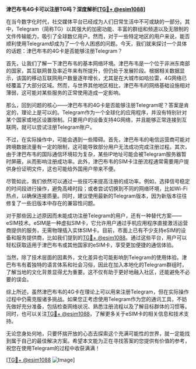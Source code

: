 **津巴布韦4G卡可以注册TG吗？深度解析[[TG💪+ @esim1088](https://t.me/s/esim1088)]**

在当今数字化时代，社交媒体平台已经成为人们日常生活中不可或缺的一部分。其中，Telegram（简称TG）以其强大的加密功能、丰富的群组和频道以及无限制的文件传输能力，吸引了全球数亿用户。然而，对于一些特定地区的用户来说，能否顺利使用Telegram却成为了一个令人困惑的问题。今天，我们就来探讨一个具体的话题：津巴布韦的4G卡是否能够注册Telegram？

首先，让我们了解一下津巴布韦的基本网络环境。津巴布韦是一个位于非洲东南部的国家，其互联网普及率近年来有所提升，但仍处于发展阶段。根据相关数据显示，该国的移动互联网用户数量逐年增长，尤其是在大城市如哈拉雷，4G网络已经覆盖了大部分区域。然而，与世界其他地区相比，津巴布韦的网络基础设施相对薄弱，这可能对某些服务的正常使用造成一定影响。

那么，回到问题的核心——津巴布韦的4G卡是否能够注册Telegram呢？答案是肯定的，理论上是可以的。Telegram作为一个全球化的应用程序，并没有特别针对某个国家或地区设置限制。只要用户的设备支持4G网络，并且能够正常连接到互联网，就可以尝试注册Telegram账户。

不过，在实际操作中，可能会遇到一些障碍。首先，津巴布韦的电信运营商可能对跨境数据流量有一定的限制，这可能导致部分用户无法成功完成注册过程。其次，由于津巴布韦的国际通信环境较为复杂，某些IP地址可能会被Telegram服务器暂时屏蔽，从而影响注册成功率。此外，津巴布韦的SIM卡注册流程通常需要用户提供身份证明文件，这也可能给外国用户带来不便。

尽管如此，我们依然可以通过一些技巧来提高注册的成功率。例如，选择信号稳定的时间段进行操作，避免高峰时段；或者尝试切换到不同的网络环境，比如Wi-Fi热点，以确保连接质量。同时，建议使用最新的Telegram版本，因为新版本往往修复了一些旧版本中存在的兼容性问题。

对于那些因上述原因而未能成功注册Telegram的用户，还有一种替代方案——eSIM技术。eSIM是一种虚拟SIM卡，它允许用户通过手机应用程序直接激活运营商提供的服务，无需物理插入实体SIM卡。目前，市面上已有不少支持eSIM的设备和服务提供商，比如我们提到的[TG💪+ @esim1088](https://t.me/s/esim1088)。通过这些平台，用户可以轻松获取适用于津巴布韦或其他国家的eSIM卡，享受更加便捷的通信体验。

当然，除了技术层面的因素外，文化差异也可能影响到Telegram的使用体验。津巴布韦有着独特的语言体系和社会习俗，因此在加入本地化的Telegram群组时，了解当地的文化背景显得尤为重要。这不仅有助于更好地融入社区，还能避免不必要的误会。

综上所述，虽然津巴布韦的4G卡在理论上可以用来注册Telegram，但在实际操作过程中仍需克服诸多挑战。如果您正考虑使用Telegram作为您的通讯工具，不妨先做好充分准备，包括检查网络状况、熟悉注册流程以及了解目标群体的习惯等。同时，也可以关注[TG💪+ @esim1088](https://t.me/s/esim1088)，了解更多关于eSIM卡的相关信息和技术支持。

无论您身处何地，只要怀揣开放的心态去探索这个充满可能性的世界，就一定能找到属于自己的最佳解决方案。希望本文能为正在寻找答案的您提供有价值的参考，祝您在使用Telegram的过程中收获满满！

[[TG💪+ @esim1088](https://t.me/s/esim1088) ![Image](https://i.postimg.cc/4NQfJmqS/Snipaste-2025-05-13-00-14-12.png)]